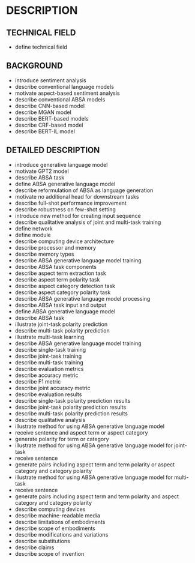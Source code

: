 # DESCRIPTION

## TECHNICAL FIELD

- define technical field

## BACKGROUND

- introduce sentiment analysis
- describe conventional language models
- motivate aspect-based sentiment analysis
- describe conventional ABSA models
- describe CNN-based model
- describe MGAN model
- describe BERT-based models
- describe CRF-based model
- describe BERT-IL model

## DETAILED DESCRIPTION

- introduce generative language model
- motivate GPT2 model
- describe ABSA task
- define ABSA generative language model
- describe reformulation of ABSA as language generation
- motivate no additional head for downstream tasks
- describe full-shot performance improvement
- describe robustness on few-shot setting
- introduce new method for creating input sequence
- describe qualitative analysis of joint and multi-task training
- define network
- define module
- describe computing device architecture
- describe processor and memory
- describe memory types
- describe ABSA generative language model training
- describe ABSA task components
- describe aspect term extraction task
- describe aspect term polarity task
- describe aspect category detection task
- describe aspect category polarity task
- describe ABSA generative language model processing
- describe ABSA task input and output
- define ABSA generative language model
- describe ABSA task
- illustrate joint-task polarity prediction
- describe multi-task polarity prediction
- illustrate multi-task learning
- describe ABSA generative language model training
- describe single-task training
- describe joint-task training
- describe multi-task training
- describe evaluation metrics
- describe accuracy metric
- describe F1 metric
- describe joint accuracy metric
- describe evaluation results
- describe single-task polarity prediction results
- describe joint-task polarity prediction results
- describe multi-task polarity prediction results
- describe qualitative analysis
- illustrate method for using ABSA generative language model
- receive sentence and aspect term or aspect category
- generate polarity for term or category
- illustrate method for using ABSA generative language model for joint-task
- receive sentence
- generate pairs including aspect term and term polarity or aspect category and category polarity
- illustrate method for using ABSA generative language model for multi-task
- receive sentence
- generate pairs including aspect term and term polarity and aspect category and category polarity
- describe computing devices
- describe machine-readable media
- describe limitations of embodiments
- describe scope of embodiments
- describe modifications and variations
- describe substitutions
- describe claims
- describe scope of invention

